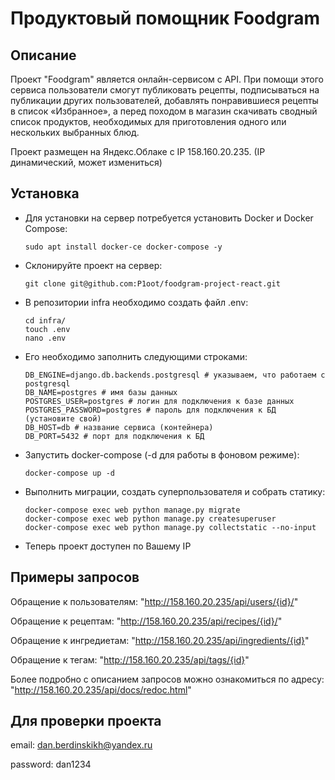 # Продуктовый помощник Foodgram

## Описание

Проект "Foodgram" является онлайн-сервисом с API. При помощи этого сервиса пользователи смогут публиковать рецепты, подписываться на публикации других пользователей, добавлять понравившиеся рецепты в список «Избранное», а перед походом в магазин скачивать сводный список продуктов, необходимых для приготовления одного или нескольких выбранных блюд.

Проект размещен на Яндекс.Облаке c IP 158.160.20.235.
(IP динамический, может измениться)

## Установка

* Для установки на сервер потребуется установить Docker и Docker Compose:
    ```
    sudo apt install docker-ce docker-compose -y
    ```
* Склонируйте проект на сервер:
    ```
    git clone git@github.com:P1oot/foodgram-project-react.git
    ```
* В репозитории infra необходимо создать файл .env:
    ```
    cd infra/
    touch .env
    nano .env
    ```
* Его необходимо заполнить следующими строками:
    ```
    DB_ENGINE=django.db.backends.postgresql # указываем, что работаем с postgresql
    DB_NAME=postgres # имя базы данных
    POSTGRES_USER=postgres # логин для подключения к базе данных
    POSTGRES_PASSWORD=postgres # пароль для подключения к БД (установите свой)
    DB_HOST=db # название сервиса (контейнера)
    DB_PORT=5432 # порт для подключения к БД 
    ```
* Запустить docker-compose (-d для работы в фоновом режиме):
    ```
    docker-compose up -d
    ```
* Выполнить миграции, создать суперпользователя и собрать статику:
    ```
    docker-compose exec web python manage.py migrate
    docker-compose exec web python manage.py createsuperuser
    docker-compose exec web python manage.py collectstatic --no-input
    ```
* Теперь проект доступен по Вашему IP

## Примеры запросов

Обращение к пользователям: "http://158.160.20.235/api/users/{id}/"

Обращение к рецептам: "http://158.160.20.235/api/recipes/{id}/"

Обращение к ингредиетам: "http://158.160.20.235/api/ingredients/{id}"

Обращение к тегам: "http://158.160.20.235/api/tags/{id}"

Более подробно с описанием запросов можно ознакомиться по адресу: "http://158.160.20.235/api/docs/redoc.html"

## Для проверки проекта

email: dan.berdinskikh@yandex.ru

password: dan1234

